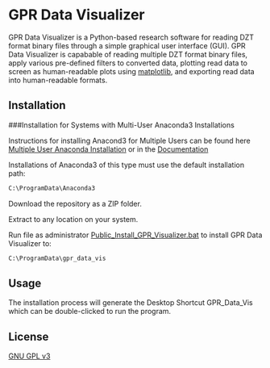 # GPR Data Visualizer

GPR Data Visualizer is a Python-based research software for reading DZT format binary files through a simple graphical user interface (GUI).
GPR Data Visualizer is capabable of reading multiple DZT format binary files, apply various pre-defined filters to converted data, plotting read data to screen as human-readable plots using [matplotlib](https://matplotlib.org/), and exporting read data into human-readable formats.

## Installation

###Installation for Systems with Multi-User Anaconda3 Installations

Instructions for installing Anacond3 for Multiple Users can be found here [Multiple User Anaconda Installation](https://docs.anaconda.com/anaconda/install/multi-user/) or in the [Documentation](https://github.com/GPR-Data-Visualizer/GPR-Data-Visualizer/blob/main/DOCS/GPR%20Documentation.pdf)

Installations of Anaconda3 of this type must use the default installation path:
```bash
C:\ProgramData\Anaconda3
```
Download the repository as a ZIP folder.

Extract to any location on your system.

Run file as administrator [Public_Install_GPR_Visualizer.bat](https://github.com/GPR-Data-Visualizer/GPR-Data-Visualizer/blob/main/Public_Install_GPR_Visualizer.bat) to install GPR Data Visualizer to:
```bash
C:\ProgramData\gpr_data_vis
```

## Usage

The installation process will generate the Desktop Shortcut GPR_Data_Vis which can be double-clicked to run the program.

## License
[GNU GPL v3](https://www.gnu.org/licenses/gpl-3.0.en.html)
<!--
**GPR-Data-Visualizer/GPR-Data-Visualizer** is a ✨ _special_ ✨ repository because its `README.md` (this file) appears on your GitHub profile.

Here are some ideas to get you started:

- 🔭 I’m currently working on ...
- 🌱 I’m currently learning ...
- 👯 I’m looking to collaborate on ...
- 🤔 I’m looking for help with ...
- 💬 Ask me about ...
- 📫 How to reach me: ...
- 😄 Pronouns: ...
- ⚡ Fun fact: ...
-->

